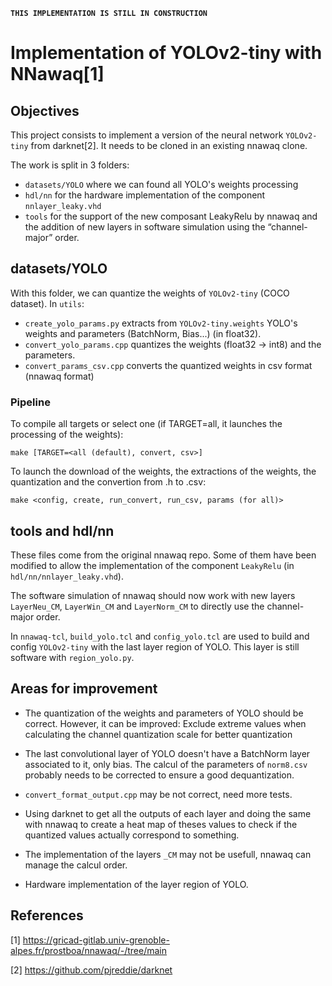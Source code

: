 **`THIS IMPLEMENTATION IS STILL IN CONSTRUCTION`**


Implementation of YOLOv2-tiny with NNawaq[1]
========================================================================

Objectives
---

This project consists to implement a version of the neural network `YOLOv2-tiny` from darknet[2].
It needs to be cloned in an existing nnawaq clone.

The work is split in 3 folders:
- `datasets/YOLO` where we can found all YOLO's weights processing
- `hdl/nn` for the hardware implementation of the component `nnlayer_leaky.vhd`
- `tools` for the support of the new composant LeakyRelu by nnawaq and the addition of new layers in software simulation using the “channel-major” order.

datasets/YOLO
---
With this folder, we can quantize the weights of `YOLOv2-tiny` (COCO dataset).
In `utils`:
- `create_yolo_params.py` extracts from `YOLOv2-tiny.weights` YOLO's weights and parameters (BatchNorm, Bias...) (in float32).
- `convert_yolo_params.cpp` quantizes the weights (float32 -> int8) and the parameters.
- `convert_params_csv.cpp` converts the quantized weights in csv format (nnawaq format)

### Pipeline

To compile all targets or select one (if TARGET=all, it launches the processing of the weights):
```
make [TARGET=<all (default), convert, csv>]
```

To launch the download of the weights, the extractions of the weights, the quantization and the convertion from .h to .csv:
```
make <config, create, run_convert, run_csv, params (for all)>
```

tools and hdl/nn
---
These files come from the original nnawaq repo. Some of them have been modified to allow the implementation of the component `LeakyRelu` (in `hdl/nn/nnlayer_leaky.vhd`).

The software simulation of nnawaq should now work with new layers `LayerNeu_CM`, `LayerWin_CM` and `LayerNorm_CM` to directly use the channel-major order.

In `nnawaq-tcl`, `build_yolo.tcl` and `config_yolo.tcl` are used to build and config `YOLOv2-tiny` with the last layer region of YOLO. This layer is still software with `region_yolo.py`.

Areas for improvement
---
- The quantization of the weights and parameters of YOLO should be correct. However, it can be improved: Exclude extreme values when calculating the channel quantization scale for better quantization

- The last convolutional layer of YOLO doesn't have a BatchNorm layer associated to it, only bias. The calcul of the parameters of `norm8.csv` probably needs to be corrected to ensure a good dequantization.

- `convert_format_output.cpp` may be not correct, need more tests.

- Using darknet to get all the outputs of each layer and doing the same with nnawaq to create a heat map of theses values to check if the quantized values actually correspond to something.

- The implementation of the layers `_CM` may not be usefull, nnawaq can manage the calcul order.

- Hardware implementation of the layer region of YOLO.

References
---
[1] <https://gricad-gitlab.univ-grenoble-alpes.fr/prostboa/nnawaq/-/tree/main>

[2] <https://github.com/pjreddie/darknet>
